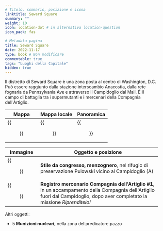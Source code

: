 ```yaml
---
# Titolo, sommario, posizione e icona
linktitle: Seward Square
summary: ""
weight: 10
icon: location-dot # in alternativa location-question
icon_pack: fas

# Metadata pagina
title: Seward Square
date: 2022-11-17
type: book # Non modificare
commentable: true
tags: "Luoghi della Capitale"
hidden: true
---
```



Il distretto di Seward Square è una zona posta al centro di Washington, D.C. Può essere raggiunto dalla stazione interscambio Anacostia, dalla rete fognaria da Pennsylvania Ave e attraverso il Campidoglio dal Mall. È il campo di battaglia tra i supermutanti e i mercenari della Compagnia dell'Artiglio.

| Mappa | Mappa locale | Panoramica |
| ----- | ------------ | ---------- |
| {{<figure src="fo3/Seward_Square_loc.webp">}}  | {{<figure src="fo3/Seward_Square_map.webp">}}  | {{<figure src="fo3/Seward_Square.webp">}}  |

| Immagine                                    | Oggetto e posizione                                                                                                                                                          |
| ------------------------------------------- | ---------------------------------------------------------------------------------------------------------------------------------------------------------------------------- |
| {{<figure src="fo3/FO3_LCS_Capitol_Building_Pulowski.webp">}} | **Stile da congresso, menzognero**, nel rifugio di preservazione Pulowski vicino al Campidoglio (A)                                                                          |
| {{<figure src="fo3/Talon_company_merc_log.webp">}}            | **Registro mercenario Compagnia dell'Artiglio #1**, in un accampamento della Compagnia dell'Artiglio fuori dal Campidoglio, dopo aver completato la missione *Riprenditelo!* |


Altri oggetti:
-  5 **Munizioni nucleari**, nella zona del predicatore pazzo



